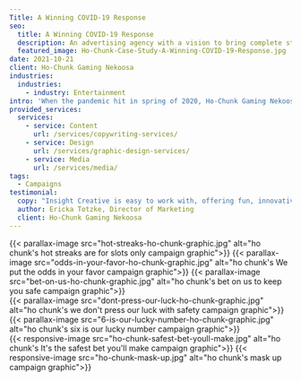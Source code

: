```yaml
---
Title: A Winning COVID-19 Response
seo:
  title: A Winning COVID-19 Response
  description: An advertising agency with a vision to bring complete strategic development and creative execution capabilities into one roll-up-your-sleeves, hard-working kind of ad agency.
  featured_image: Ho-Chunk-Case-Study-A-Winning-COVID-19-Response.jpg
date: 2021-10-21
client: Ho-Chunk Gaming Nekoosa
industries:
  industries:
    - industry: Entertainment
intro: 'When the pandemic hit in spring of 2020, Ho-Chunk Gaming Nekoosa needed to communicate their reopening plan after a temporary closure. With a goal to announce that the casino was now open for gaming, but with a number of safety precautions in place, they needed a quick-turn, multi-faceted creative campaign. Billboards and exterior signage encouraged casino patrons to return, while assuring their safety with details of new guidelines. In the casino, playful and informational floor graphics, posters and digital signage reinforced that fun and games can co-exist with a pandemic when you "play it safe."'
provided_services:
  services:
    - service: Content
      url: /services/copywriting-services/
    - service: Design
      url: /services/graphic-design-services/
    - service: Media
      url: /services/media/
tags:
  - Campaigns
testimonial:
  copy: "Insight Creative is easy to work with, offering fun, innovative ideas. In a short amount of time, this small team of steam has impressed us with their outside-the-box thought processes based on streamlined systems."
  author: Ericka Totzke, Director of Marketing
  client: Ho-Chunk Gaming Nekoosa
---
```


<div class="wrapper-md">
<div class="flex-grid">
{{< parallax-image src="hot-streaks-ho-chunk-graphic.jpg" alt="ho chunk's hot streaks are for slots only campaign graphic">}}
{{< parallax-image src="odds-in-your-favor-ho-chunk-graphic.jpg" alt="ho chunk's We put the odds in your favor campaign graphic">}}
{{< parallax-image src="bet-on-us-ho-chunk-graphic.jpg" alt="ho chunk's bet on us to keep you safe campaign graphic">}}
</div>

<div class="flex-grid">
{{< parallax-image src="dont-press-our-luck-ho-chunk-graphic.jpg" alt="ho chunk's we don't press our luck with safety campaign graphic">}}
{{< parallax-image src="6-is-our-lucky-number-ho-chunk-graphic.jpg" alt="ho chunk's six is our lucky number campaign graphic">}}
</div>

<div class="flex-grid">
{{< responsive-image src="ho-chunk-safest-bet-youll-make.jpg" alt="ho chunk's It's the safest bet you'll make campaign graphic">}}
{{< responsive-image src="ho-chunk-mask-up.jpg" alt="ho chunk's mask up campaign graphic">}}
</div>
</div>
